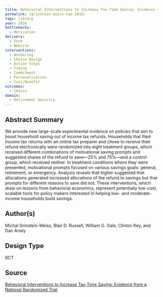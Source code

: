 ```yaml
---
title: Behavioral Interventions to Increase Tax-Time Saving: Evidence from a National Randomized Trial
permalink: /grinstein-weiss-tax-2016/
tags: library 
year: 2016
bottlenecks: 
  - Motivation
delivery: 
  - Form 
  - Website 
interventions: 
  - Anchoring 
  - Choice Design 
  - Action Steps  
  - Timing 
  - Commitment  
  - Personalization 
  - Cost/Benefit 
outcomes: 
  - Choice 
domain: 
  - Retirement Security 
---
```

## Abstract Summary

We provide new large-scale experimental evidence on policies that aim
to boost household saving out of income tax refunds. Households that
filed income tax returns with an online tax preparer and chose to
receive their refund electronically were randomized into eight treatment
groups, which received different combinations of motivational
saving prompts and suggested shares of the refund to save—25% and
75%—and a control group, which received neither. In treatment conditions
where they were presented, motivational prompts focused on various
savings goals: general, retirement, or emergency. Analysis reveals
that higher suggested that allocations generated increased allocations
of the refund to savings but that prompts for different reasons to save
did not. These interventions, which draw on lessons from behavioral
economics, represent potentially low-cost, scalable tools for policy makers
interested in helping low- and moderate-income households build
savings.

## Author(s)

Michal Grinstein-Weiss, Blair D. Russell, William G. Gale, Clinton Key, and Dan Ariely

## Design Type

RCT

## Source

<a href="https://www.brookings.edu/wp-content/uploads/2016/07/GrinsteinWeiss_et_al2016Journal_of_Consumer_Affairs.pdf">Behavioral Interventions to Increase Tax-Time Saving: Evidence from a National Randomized Trial</a>
